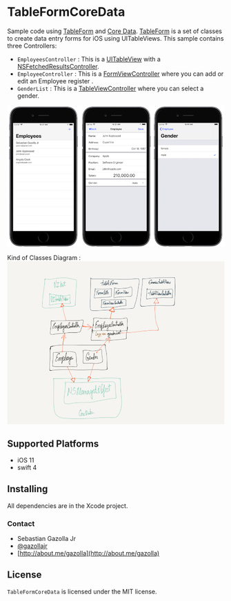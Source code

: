 # TableFormCoreData
Sample code using  [TableForm](https://github.com/gazolla/TableForm) and [Core Data](https://developer.apple.com/documentation/coredata). [TableForm](https://github.com/gazolla/TableForm) is a set of classes to create data entry forms for iOS using UITableViews. This sample contains three Controllers:
- `EmployeesController` : This is a [UITableView](https://developer.apple.com/documentation/uikit/uitableview) with a [NSFetchedResultsController](https://developer.apple.com/documentation/coredata/nsfetchedresultscontroller).
- `EmployeeController` : This is a  [FormViewController](https://github.com/gazolla/TableFormCoreData/blob/master/TableFormCoreData/TableForm/FormViewController.swift) where you can add or edit an Employee register .
- `GenderList` : This is a [TableViewController](https://github.com/gazolla/TableFormCoreData/blob/master/TableFormCoreData/GenericTableView/TableViewController.swift) where you can select a gender.

![](https://github.com/gazolla/TableFormCoreData/raw/master/Controllers.png)

Kind of Classes Diagram :
![](https://github.com/gazolla/TableFormCoreData/raw/master/TableFormCoreDataMini.png)

## Supported Platforms

- iOS 11
- swift 4

## Installing

All dependencies are in the Xcode project.

### Contact

* Sebastian Gazolla Jr
* [@gazollajr](http://twitter.com/gazollajr)
* [http://about.me/gazolla](http://about.me/gazolla)

## License

`TableFormCoreData` is licensed under the MIT license.
